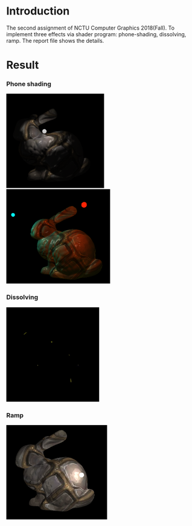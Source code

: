 # Introduction

The second assignment of NCTU Computer Graphics 2018(Fall).  To implement three effects via shader program: phone-shading, dissolving, ramp. The report file shows the details. 

# Result

### Phone shading 
<img src="./pic/1.png" height=250> <img src="./pic/2.png" height=250>

### Dissolving

<img src="./pic/dissolve.gif" height=250>

### Ramp
<img src="./pic/ramp.png" height=250>
